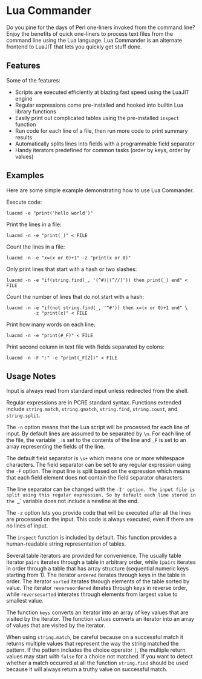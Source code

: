 # Lua Commander

Do you pine for the days of Perl one-liners invoked from the command line?
Enjoy the benefits of quick one-liners to process text files from the
command line using the Lua language. Lua Commander is an alternate frontend
to LuaJIT that lets you quickly get stuff done.

## Features

Some of the features:
* Scripts are executed efficiently at blazing fast speed using the LuaJIT engine
* Regular expressions come pre-installed and hooked into builtin Lua library functions
* Easily print out complicated tables using the pre-installed `inspect` function
* Run code for each line of a file, then run more code to print summary results
* Automatically splits lines into fields with a programmable field separator
* Handy iterators predefined for common tasks (order by keys, order by values)

## Examples

Here are some simple example demonstrating how to use Lua Commander.

Execute code:
```
luacmd -e "print('hello world')"
```

Print the lines in a file:
```
luacmd -n -e "print(_)" < FILE
```

Count the lines in a file:
```
luacmd -n -e "x=(x or 0)+1" -z "print(x or 0)"
```

Only print lines that start with a hash or two slashes:
```
luacmd -n -e "if(string.find(_, '(^#)|(^//)')) then print(_) end" < FILE
```

Count the number of lines that do not start with a hash:
```
luacmd -n -e "if(not string.find(_, '^#')) then x=(x or 0)+1 end" \
          -z "print(x)" < FILE
```

Print how many words on each line:
```
luacmd -n -e "print(#_F)" < FILE
```

Print second column in text file with fields separated by colons:
```
luacmd -n -F ":" -e "print(_F[2])" < FILE
```

## Usage Notes

Input is always read from standard input unless redirected from the shell.

Regular expressions are in PCRE standard syntax. Functions extended include
`string.match`, `string.gmatch`, `string.find`, `string.count`, and `string.split`.

The `-n` option means that the Lua script will be processed for each line
of input. By default lines are assumed to be separated by `\n`. For each
line of the file, the variable `_` is set to the contents of the line
and `_F` is set to an array representing the fields of the line.

The default field separator is `\s+` which means one or more whitespace
characters.
The field separator can be set to any regular expression using the `-F`
option. The input line is split based on the expression which means that
each field element does not contain the field separator characters.

The line separator can be changed with the `-I' option. The input
file is split using this regular expression. So by default each line
stored in the `_` variable does not include a newline at the end.

The `-z` option lets you provide code that will be executed after all the
lines are processed on the input. This code is always executed, even if
there are no lines of input.

The `inspect` function is included by default. This function provides
a human-readable string representation of tables.

Several table iterators are provided for convenience. The usually table iterator
`pairs` iterates through a table in arbitrary order, while `ipairs`
iterates in order through a table that has array structure (sequential numeric keys
starting from 1). The iterator `ordered` iterates through keys in the table
in order. The iterator `sorted` iterates through elements of the table sorted by
value. The iterator `reverseordered` iterates through keys in reverse order, while
`reversesorted` interates through elements from largest value to smallest value.

The function `keys` converts an iterator into an array of key
values that are visited by the iterator. The function `values` converts an iterator
into an array of values that are visited by the iterator.

When using `string.match`, be careful because on a successful match
it returns multiple values that represent the way the string matched
the pattern. If the pattern includes the choice operator `|`, the multiple
return values may start with `false` for a choice not matched. If you
want to detect whether a match occurred at all the function `string.find` should
be used because it will always return a truthy value on successful match.

